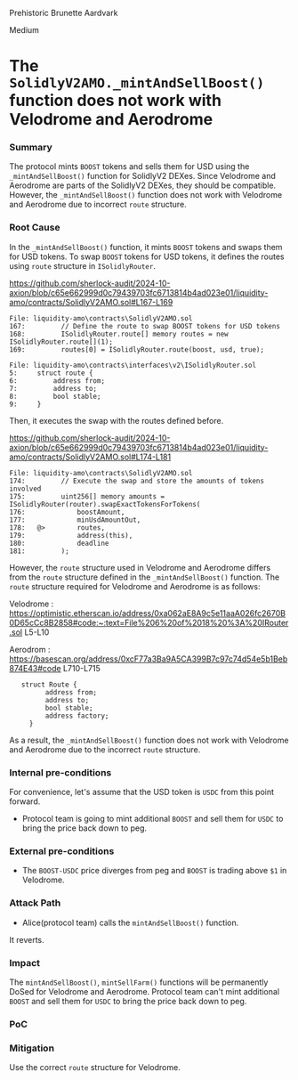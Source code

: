 Prehistoric Brunette Aardvark

Medium

# The `SolidlyV2AMO._mintAndSellBoost()` function does not work with Velodrome and Aerodrome

### Summary
The protocol mints `BOOST` tokens and sells them for USD using the `_mintAndSellBoost()` function for SolidlyV2 DEXes. Since Velodrome and Aerodrome are parts of the SolidlyV2 DEXes, they should be compatible. However, the `_mintAndSellBoost()` function does not work with Velodrome and Aerodrome due to incorrect `route` structure.

### Root Cause
In the `_mintAndSellBoost()` function, it mints `BOOST` tokens and swaps them for USD tokens.
To swap `BOOST` tokens for USD tokens, it defines the routes using `route` structure in `ISolidlyRouter`.

https://github.com/sherlock-audit/2024-10-axion/blob/c65e662999d0c79439703fc6713814b4ad023e01/liquidity-amo/contracts/SolidlyV2AMO.sol#L167-L169
```solidity
File: liquidity-amo\contracts\SolidlyV2AMO.sol
167:         // Define the route to swap BOOST tokens for USD tokens
168:         ISolidlyRouter.route[] memory routes = new ISolidlyRouter.route[](1);
169:         routes[0] = ISolidlyRouter.route(boost, usd, true);

File: liquidity-amo\contracts\interfaces\v2\ISolidlyRouter.sol
5:     struct route {
6:         address from;
7:         address to;
8:         bool stable;
9:     }
```

Then, it executes the swap with the routes defined before. 

https://github.com/sherlock-audit/2024-10-axion/blob/c65e662999d0c79439703fc6713814b4ad023e01/liquidity-amo/contracts/SolidlyV2AMO.sol#L174-L181
```solidity
File: liquidity-amo\contracts\SolidlyV2AMO.sol
174:         // Execute the swap and store the amounts of tokens involved
175:         uint256[] memory amounts = ISolidlyRouter(router).swapExactTokensForTokens(
176:             boostAmount,
177:             minUsdAmountOut,
178:   @>        routes,
179:             address(this), 
180:             deadline
181:         );
```

However, the `route` structure used in Velodrome and Aerodrome differs from the `route` structure defined in the `_mintAndSellBoost()` function.
The `route` structure required for Velodrome and Aerodrome is as follows:

Velodrome : https://optimistic.etherscan.io/address/0xa062aE8A9c5e11aaA026fc2670B0D65cCc8B2858#code:~:text=File%206%20of%2018%20%3A%20IRouter.sol L5-L10

Aerodrom : https://basescan.org/address/0xcF77a3Ba9A5CA399B7c97c74d54e5b1Beb874E43#code L710-L715

```solidity
   struct Route {
         address from;
         address to;
         bool stable;
         address factory;
     }
```

As a result, the `_mintAndSellBoost()` function does not work with Velodrome and Aerodrome due to the incorrect `route` structure.

### Internal pre-conditions

For convenience, let's assume that the USD token is `USDC` from this point forward.
- Protocol team is going to mint additional `BOOST` and sell them for `USDC` to bring the price back down to peg. 

### External pre-conditions

- The `BOOST-USDC` price diverges from peg and `BOOST` is trading above `$1` in Velodrome.

### Attack Path

- Alice(protocol team) calls the `mintAndSellBoost()` function.

It reverts.

### Impact

The `mintAndSellBoost()`, `mintSellFarm()` functions will be permanently DoSed for Velodrome and Aerodrome.
Protocol team can't mint additional `BOOST` and sell them for `USDC` to bring the price back down to peg.

### PoC

### Mitigation

Use the correct `route` structure for Velodrome.